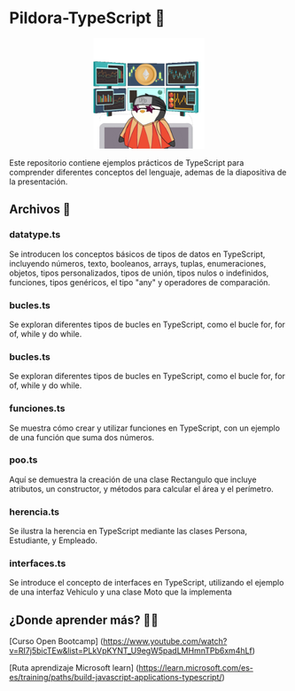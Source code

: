 # Pildora-TypeScript 💊
<div align="center">
    <img src="./img/pingu.gif" width="200">
</div>

Este repositorio contiene ejemplos prácticos de TypeScript para comprender diferentes conceptos del lenguaje, ademas de la diapositiva de la presentación.

## Archivos 📂

### datatype.ts
Se introducen los conceptos básicos de tipos de datos en TypeScript, incluyendo números, texto, booleanos, arrays, tuplas, enumeraciones, objetos, tipos personalizados, tipos de unión, tipos nulos o indefinidos, funciones, tipos genéricos, el tipo "any" y operadores de comparación.

### bucles.ts
Se exploran diferentes tipos de bucles en TypeScript, como el bucle for, for of, while y do while.

### bucles.ts
Se exploran diferentes tipos de bucles en TypeScript, como el bucle for, for of, while y do while.

### funciones.ts
Se muestra cómo crear y utilizar funciones en TypeScript, con un ejemplo de una función que suma dos números.

### poo.ts
Aquí se demuestra la creación de una clase Rectangulo que incluye atributos, un constructor, y métodos para calcular el área y el perímetro.

### herencia.ts
Se ilustra la herencia en TypeScript mediante las clases Persona, Estudiante, y Empleado.

### interfaces.ts
Se introduce el concepto de interfaces en TypeScript, utilizando el ejemplo de una interfaz Vehiculo y una clase Moto que la implementa


## ¿Donde aprender más? 👨‍🎓
[Curso Open Bootcamp] (https://www.youtube.com/watch?v=RI7j5bicTEw&list=PLkVpKYNT_U9egW5padLMHmnTPb6xm4hLf)

[Ruta aprendizaje Microsoft learn] (https://learn.microsoft.com/es-es/training/paths/build-javascript-applications-typescript/)



